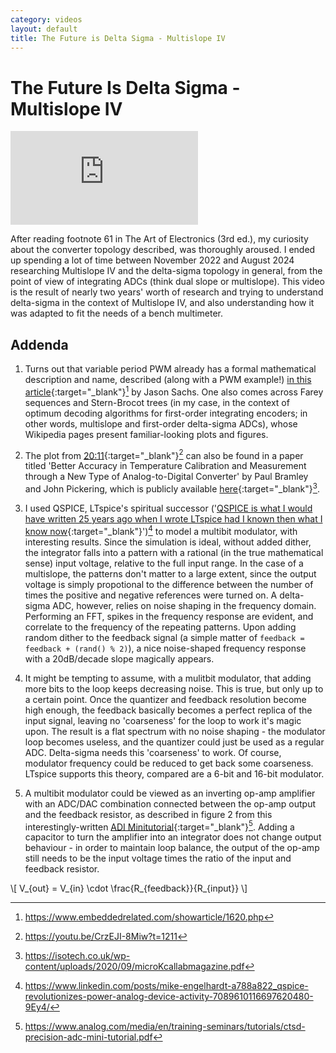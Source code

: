 ```yaml
---
category: videos
layout: default
title: The Future is Delta Sigma - Multislope IV
---
```


# The Future Is Delta Sigma - Multislope IV

<iframe src="https://www.youtube.com/embed/CrzEJI-8Miw?si=wUpASTnZilBcXD9q" title="YouTube video player" frameborder="0" allow="accelerometer; autoplay; clipboard-write; encrypted-media; gyroscope; picture-in-picture; web-share" referrerpolicy="strict-origin-when-cross-origin" allowfullscreen></iframe>

<span id="dropcap">A</span>fter reading footnote 61 in The Art of Electronics (3rd ed.), my curiosity about the converter topology described, was thoroughly aroused. I ended up spending a lot of time between November 2022 and August 2024 researching Multislope IV and the delta-sigma topology in general, from the point of view of integrating ADCs (think dual slope or multislope). This video is the result of nearly two years' worth of research and trying to understand delta-sigma in the context of Multislope IV, and also understanding how it was adapted to fit the needs of a bench multimeter.

## Addenda

1. Turns out that variable period PWM already has a formal mathematical description and name, described (along with a PWM example!) [in this article](https://www.embeddedrelated.com/showarticle/1620.php){:target="_blank"}[^1] by Jason Sachs. One also comes across Farey sequences and Stern-Brocot trees (in my case, in the context of optimum decoding algorithms for first-order integrating encoders; in other words, multislope and first-order delta-sigma ADCs), whose Wikipedia pages present familiar-looking plots and figures.

2. The plot from [20:11](https://youtu.be/CrzEJI-8Miw?t=1211){:target="_blank"}[^2] can also be found in a paper titled 'Better Accuracy in Temperature Calibration and Measurement through a New Type of Analog-to-Digital Converter' by Paul Bramley and John Pickering, which is publicly available [here](https://isotech.co.uk/wp-content/uploads/2020/09/microKcallabmagazine.pdf){:target="_blank"}[^3].

3. I used QSPICE, LTspice's spiritual successor ('[QSPICE is what I would have written 25 years ago when I wrote LTspice had I known then what I know now](https://www.linkedin.com/posts/mike-engelhardt-a788a822_qspice-revolutionizes-power-analog-device-activity-7089610116697620480-9Ey4/){:target="_blank"}')[^4] to model a multibit modulator, with interesting results. Since the simulation is ideal, without added dither, the integrator falls into a pattern with a rational (in the true mathematical sense) input voltage, relative to the full input range. In the case of a multislope, the patterns don't matter to a large extent, since the output voltage is simply propotional to the difference between the number of times the positive and negative references were turned on. A delta-sigma ADC, however, relies on noise shaping in the frequency domain. Performing an FFT, spikes in the frequency response are evident, and correlate to the frequency of the repeating patterns. Upon adding random dither to the feedback signal (a simple matter of `feedback = feedback + (rand() % 2)`), a nice noise-shaped frequency response with a 20dB/decade slope magically appears.

4. It might be tempting to assume, with a mulitbit modulator, that adding more bits to the loop keeps decreasing noise. This is true, but only up to a certain point. Once the quantizer and feedback resolution become high enough, the feedback basically becomes a perfect replica of the input signal, leaving no 'coarseness' for the loop to work it's magic upon. The result is a flat spectrum with no noise shaping - the modulator loop becomes useless, and the quantizer could just be used as a regular ADC. Delta-sigma needs this 'coarseness' to work. Of course, modulator frequency could be reduced to get back some coarseness. LTspice supports this theory, compared are a 6-bit and 16-bit modulator.

5. A multibit modulator could be viewed as an inverting op-amp amplifier with an ADC/DAC combination connected between the op-amp output and the feedback resistor, as described in figure 2 from this interestingly-written [ADI Minitutorial](https://www.analog.com/media/en/training-seminars/tutorials/ctsd-precision-adc-mini-tutorial.pdf){:target="_blank"}[^5]. Adding a capacitor to turn the amplifier into an integrator does not change output behaviour - in order to maintain loop balance, the output of the op-amp still needs to be the input voltage times the ratio of the input and feedback resistor.

\\[ V_{out} = V_{in} \cdot \frac{R_{feedback}}{R_{input}} \\]

[^1]: https://www.embeddedrelated.com/showarticle/1620.php
[^2]: https://youtu.be/CrzEJI-8Miw?t=1211
[^3]: https://isotech.co.uk/wp-content/uploads/2020/09/microKcallabmagazine.pdf
[^4]: https://www.linkedin.com/posts/mike-engelhardt-a788a822_qspice-revolutionizes-power-analog-device-activity-7089610116697620480-9Ey4/
[^5]: https://www.analog.com/media/en/training-seminars/tutorials/ctsd-precision-adc-mini-tutorial.pdf
